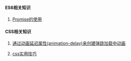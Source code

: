 
#### ES6相关知识
1. [Promise的使用](https://github.com/13916253446/blog/issues/1)


#### CSS相关知识
1. [通过动画延迟属性(animation-delay)来创建弹跳加载中动画](https://github.com/13916253446/blog/issues/2)

2. [css实用技巧](https://github.com/13916253446/blog/issues/3)